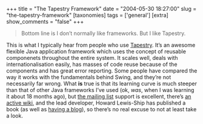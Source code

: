 +++
title = "The Tapestry Framework"
date = "2004-05-30 18:27:00"
slug = "the-tapestry-framework"
[taxonomies]
tags = ['general']
[extra]
show_comments = "false"
+++

> Bottom line is I don’t normally like frameworks. But I like Tapestry.

This is what I typically hear from people who use [Tapestry](http://jakarta.apache.org/tapestry/). It’s an awesome flexible Java application framework which uses the concept of reusable componenets throughout the entire system. It scales well, deals with internationalisation easily, has masses of code reuse because of the components and has great error reporting. Some people have compared the way it works with the fundamentals behind Swing, and they’re not necessarily far wrong. What **is** true is that its learning curve is much steeper than that of other Java frameworks I’ve used (ok, *was*, when I was learning it about 18 months ago), but [the mailing list](http://jakarta.apache.org/site/mail2.html#tapestry "The Tapestry mailing list") support is excellent, there’s [an active wiki](http://wiki.apache.org/jakarta-tapestry/ "The Tapestry Wiki"), and the lead developer, Howard Lewis-Ship has published a book (as well as [having a blog](http://howardlewisship.com/blog/ "Howard Lews-Ship's blog")), so there’s no real excuse to not at least take a look.
